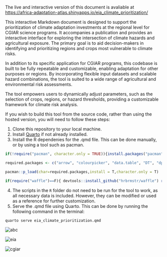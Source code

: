 The live and interactive version of this document is avaliable at https://africa-adaptation-atlas.shinyapps.io/eia_climate_prioritization/

This interactive Markdown document is designed to support the prioritization of climate adaptation investments at the regional level for CGIAR science programs. It accompanies a publication and provides an interactive interface for exploring the intersection of climate hazards and agricultural exposure. The primary goal is to aid decision-makers in identifying and prioritizing regions and crops most vulnerable to climate risks.

In addition to its specific application for CGIAR programs, this codebase is built to be fully repeatable and customizable, enabling adaptation for other purposes or regions. By incorporating flexible input datasets and scalable hazard combinations, the tool is suited to a wide range of agricultural and environmental risk assessments.

The tool empowers users to dynamically adjust parameters, such as the selection of crops, regions, or hazard thresholds, providing a customizable framework for climate risk analysis.

If you wish to build this tool from the source code, rather than using the hosted version, you will need to follow these steps:

1.  Clone this repository to your local machine.
2.  Install [Quarto](https://quarto.org/) if not already installed.
3.  Install the R dependenies for the .qmd file. This can be done manually, or by using a tool such as pacman. 
```r
if(!require("pacman", character.only = TRUE)){install.packages("pacman",dependencies = T)}

required.packages <- c("arrow", "colourpicker", "data.table", "DT", "dplyr", "ggplot2", "ggpubr", "MetBrewer", "reshape", "shiny", "viridis", "wesanderson")

pacman::p_load(char=required.packages,install = T,character.only = T)

if(require("waffle")==F){ devtools::install_github("hrbrmstr/waffle") require("waffle") } 
```

 4. The scripts in the `R` folder do not need to be run for the tool to work, as all necessary data is included. However, they can be modified or used as a reference for further customization.
 5. Serve the .qmd file using Quarto. This can be done by running the following command in the terminal:
```shell
quarto serve eia_climate_prioritization.qmd
```

![abc](https://github.com/user-attachments/assets/f2960fe9-715e-480f-945a-f7548988ad8f)

![eia](https://github.com/user-attachments/assets/8f714333-1506-4d4a-8179-7b374b8b6f39)

![cgiar](https://github.com/user-attachments/assets/c5dc44e4-7cd1-4d16-9904-e959fb044d1f)